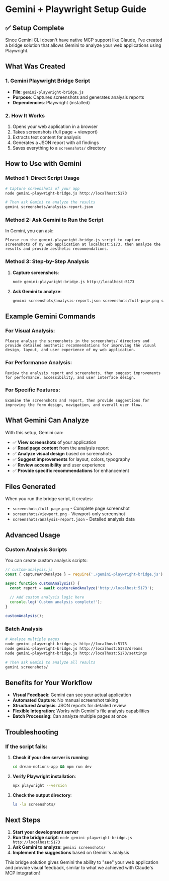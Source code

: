# Gemini + Playwright Setup Guide

## ✅ Setup Complete

Since Gemini CLI doesn't have native MCP support like Claude, I've created a bridge solution that allows Gemini to analyze your web applications using Playwright.

## What Was Created

### 1. **Gemini Playwright Bridge Script**
- **File**: `gemini-playwright-bridge.js`
- **Purpose**: Captures screenshots and generates analysis reports
- **Dependencies**: Playwright (installed)

### 2. **How It Works**
1. Opens your web application in a browser
2. Takes screenshots (full page + viewport)
3. Extracts text content for analysis
4. Generates a JSON report with all findings
5. Saves everything to a `screenshots/` directory

## How to Use with Gemini

### Method 1: Direct Script Usage

```bash
# Capture screenshots of your app
node gemini-playwright-bridge.js http://localhost:5173

# Then ask Gemini to analyze the results
gemini screenshots/analysis-report.json
```

### Method 2: Ask Gemini to Run the Script

In Gemini, you can ask:

```
Please run the gemini-playwright-bridge.js script to capture screenshots of my web application at localhost:5173, then analyze the results and provide aesthetic recommendations.
```

### Method 3: Step-by-Step Analysis

1. **Capture screenshots**:
   ```bash
   node gemini-playwright-bridge.js http://localhost:5173
   ```

2. **Ask Gemini to analyze**:
   ```bash
   gemini screenshots/analysis-report.json screenshots/full-page.png screenshots/viewport.png
   ```

## Example Gemini Commands

### For Visual Analysis:
```
Please analyze the screenshots in the screenshots/ directory and provide detailed aesthetic recommendations for improving the visual design, layout, and user experience of my web application.
```

### For Performance Analysis:
```
Review the analysis report and screenshots, then suggest improvements for performance, accessibility, and user interface design.
```

### For Specific Features:
```
Examine the screenshots and report, then provide suggestions for improving the form design, navigation, and overall user flow.
```

## What Gemini Can Analyze

With this setup, Gemini can:

- ✅ **View screenshots** of your application
- ✅ **Read page content** from the analysis report
- ✅ **Analyze visual design** based on screenshots
- ✅ **Suggest improvements** for layout, colors, typography
- ✅ **Review accessibility** and user experience
- ✅ **Provide specific recommendations** for enhancement

## Files Generated

When you run the bridge script, it creates:

- `screenshots/full-page.png` - Complete page screenshot
- `screenshots/viewport.png` - Viewport-only screenshot
- `screenshots/analysis-report.json` - Detailed analysis data

## Advanced Usage

### Custom Analysis Scripts

You can create custom analysis scripts:

```javascript
// custom-analysis.js
const { captureAndAnalyze } = require('./gemini-playwright-bridge.js');

async function customAnalysis() {
  const report = await captureAndAnalyze('http://localhost:5173');
  
  // Add custom analysis logic here
  console.log('Custom analysis complete!');
}

customAnalysis();
```

### Batch Analysis

```bash
# Analyze multiple pages
node gemini-playwright-bridge.js http://localhost:5173
node gemini-playwright-bridge.js http://localhost:5173/dreams
node gemini-playwright-bridge.js http://localhost:5173/settings

# Then ask Gemini to analyze all results
gemini screenshots/
```

## Benefits for Your Workflow

- **Visual Feedback**: Gemini can see your actual application
- **Automated Capture**: No manual screenshot taking
- **Structured Analysis**: JSON reports for detailed review
- **Flexible Integration**: Works with Gemini's file analysis capabilities
- **Batch Processing**: Can analyze multiple pages at once

## Troubleshooting

### If the script fails:
1. **Check if your dev server is running**:
   ```bash
   cd dream-notions-app && npm run dev
   ```

2. **Verify Playwright installation**:
   ```bash
   npx playwright --version
   ```

3. **Check the output directory**:
   ```bash
   ls -la screenshots/
   ```

## Next Steps

1. **Start your development server**
2. **Run the bridge script**: `node gemini-playwright-bridge.js http://localhost:5173`
3. **Ask Gemini to analyze**: `gemini screenshots/`
4. **Implement the suggestions** based on Gemini's analysis

This bridge solution gives Gemini the ability to "see" your web application and provide visual feedback, similar to what we achieved with Claude's MCP integration! 
